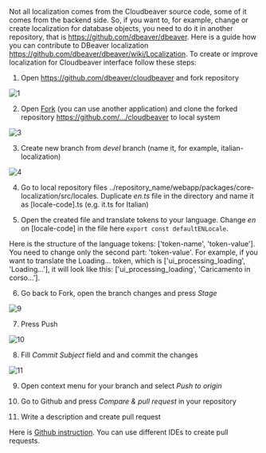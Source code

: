 Not all localization comes from the Cloudbeaver source code, some of it comes from the backend side. So, if you want to, for example, change or create localization for database objects, you need to do it in another repository, that is https://github.com/dbeaver/dbeaver. Here is a guide how you can contribute to DBeaver localization https://github.com/dbeaver/dbeaver/wiki/Localization.   To create or improve localization for Cloudbeaver interface follow these steps:

1. Open https://github.com/dbeaver/cloudbeaver and fork repository

![1](https://user-images.githubusercontent.com/51405061/128645751-a4671c5d-d644-4e2b-84a8-ae9e9cc169a5.png)

2. Open [Fork](https://git-fork.com/) (you can use another application) and clone the forked repository https://github.com/.../cloudbeaver to local system

![3](https://user-images.githubusercontent.com/51405061/128645747-5d9ebd7b-1a3f-4357-adf0-01b2b82a6299.png)

3. Create new branch from _devel_ branch (name it, for example, italian-localization)

![4](https://user-images.githubusercontent.com/51405061/128645746-9581157f-3baa-44c7-a6b3-a25a2aa992b5.png)

4. Go to local repository files ../repository_name/webapp/packages/core-localization/src/locales. Duplicate _en.ts_ file in the directory and name it as [locale-code].ts (e.g. it.ts for Italian)

5. Open the created file and translate tokens to your language. Change _en_ on [locale-code] in the file here `export const defaultENLocale`.

Here is the structure of the language tokens: ['token-name', 'token-value']. You need to change only the second part: 'token-value'. For example, if you want to translate the Loading... token, which is ['ui_processing_loading', 'Loading...'], it will look like this: ['ui_processing_loading', 'Caricamento in corso...']. 

6. Go back to Fork, open the branch changes and press _Stage_

![9](https://user-images.githubusercontent.com/51405061/128645741-5a75f4ac-f3bc-483b-9488-3ae9e91993bc.png)

7. Press Push

![10](https://user-images.githubusercontent.com/51405061/128645740-90d93cde-4496-4403-9454-592381d19254.png)

8. Fill _Commit Subject_ field and and commit the changes

![11](https://user-images.githubusercontent.com/51405061/128645738-1da0e8f7-bb6c-4ef5-9221-15bd6742c439.png)

9. Open context menu for your branch and select _Push to origin_

10. Go to Github and press _Compare & pull request_ in your repository

11. Write a description and create pull request

Here is [Github instruction](https://docs.github.com/en/github/collaborating-with-pull-requests/proposing-changes-to-your-work-with-pull-requests/creating-a-pull-request-from-a-fork). You can use different IDEs to create pull requests.
